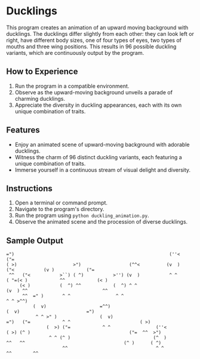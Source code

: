 # Ducklings

This program creates an animation of an upward moving background with ducklings. The ducklings differ slightly from each other: they can look left or right, have different body sizes, one of four types of eyes, two types of mouths and three wing positions. This results in 96 possible duckling variants, which are continuously output by the program.

## How to Experience

1. Run the program in a compatible environment.
2. Observe as the upward-moving background unveils a parade of charming ducklings.
3. Appreciate the diversity in duckling appearances, each with its own unique combination of traits.

## Features

- Enjoy an animated scene of upward-moving background with adorable ducklings.
- Witness the charm of 96 distinct duckling variants, each featuring a unique combination of traits.
- Immerse yourself in a continuous stream of visual delight and diversity.

## Instructions

1. Open a terminal or command prompt.
2. Navigate to the program's directory.
3. Run the program using `python duckling_animation.py`.
4. Observe the animated scene and the procession of diverse ducklings.

## Sample Output

```
=")                                                          (''<                                                                  ("=
( >)                     >")                  (^^<          (v  )                                                   ("<           (v )            ("=
 ^^   ("<           >``) ( ^)           >'') (v  )           ^ ^                                               ( "=(< )            ^^            (< )
     (< )           (  ^) ^^            (  ^) ^ ^                                                             (v  ) ^^                            ^^
      ^^  =" )       ^ ^                 ^ ^                                                                   ^ ^ >^^)
          (  v)                    =^^)                                                                            (  v)                         =")
           ^ ^ >" )                (  v)                                                       =")   ("=            ^ ^                          ( >)
               (  >) ("=            ^ ^                 (''<                                   ( >) (^ )                                     ("=  ^^  >")       
                ^ ^ (^ )                               (^  )                                    ^^   ^^                                     (^ )      ( ^)      
                     ^^                                 ^ ^                                                                                  ^^        ^^       
```

